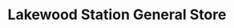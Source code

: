---
title: "Lakewood Station General Store"
url: /marysville/lakewood-station-general-store/
shop: Lebensmittel
---